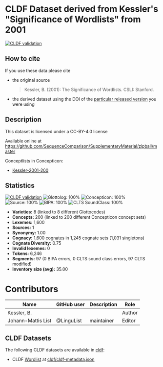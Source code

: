 # CLDF Dataset derived from Kessler's "Significance of Wordlists" from 2001

[![CLDF validation](https://github.com/SequenceComparison/kesslersignificance/workflows/CLDF-validation/badge.svg)](https://github.com/SequenceComparison/kesslersignificance/actions?query=workflow%3ACLDF-validation)

## How to cite

If you use these data please cite
- the original source
  > Kessler, B. (2001): The Significance of Wordlists. CSLI: Stanford.
- the derived dataset using the DOI of the [particular released version](../../releases/) you were using

## Description


This dataset is licensed under a CC-BY-4.0 license

Available online at https://github.com/SequenceComparison/SupplementaryMaterial/zipball/master


Conceptlists in Concepticon:
- [Kessler-2001-200](https://concepticon.clld.org/contributions/Kessler-2001-200)
## Statistics


[![CLDF validation](https://github.com/SequenceComparison/kesslersignificance/workflows/CLDF-validation/badge.svg)](https://github.com/SequenceComparison/kesslersignificance/actions?query=workflow%3ACLDF-validation)
![Glottolog: 100%](https://img.shields.io/badge/Glottolog-100%25-brightgreen.svg "Glottolog: 100%")
![Concepticon: 100%](https://img.shields.io/badge/Concepticon-100%25-brightgreen.svg "Concepticon: 100%")
![Source: 100%](https://img.shields.io/badge/Source-100%25-brightgreen.svg "Source: 100%")
![BIPA: 100%](https://img.shields.io/badge/BIPA-100%25-brightgreen.svg "BIPA: 100%")
![CLTS SoundClass: 100%](https://img.shields.io/badge/CLTS%20SoundClass-100%25-brightgreen.svg "CLTS SoundClass: 100%")

- **Varieties:** 8 (linked to 8 different Glottocodes)
- **Concepts:** 200 (linked to 200 different Concepticon concept sets)
- **Lexemes:** 1,600
- **Sources:** 1
- **Synonymy:** 1.00
- **Cognacy:** 1,600 cognates in 1,245 cognate sets (1,031 singletons)
- **Cognate Diversity:** 0.75
- **Invalid lexemes:** 0
- **Tokens:** 6,246
- **Segments:** 97 (0 BIPA errors, 0 CLTS sound class errors, 97 CLTS modified)
- **Inventory size (avg):** 35.00

# Contributors

Name | GitHub user | Description | Role
--- | --- | --- | ---
Kessler, B. | | | Author
Johann-Mattis List | @LinguList | maintainer | Editor




## CLDF Datasets

The following CLDF datasets are available in [cldf](cldf):

- CLDF [Wordlist](https://github.com/cldf/cldf/tree/master/modules/Wordlist) at [cldf/cldf-metadata.json](cldf/cldf-metadata.json)